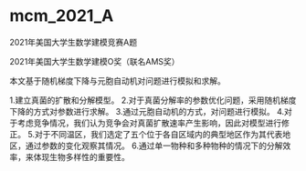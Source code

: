 # mcm_2021_A
2021年美国大学生数学建模竞赛A题

2021年美国大学生数学建模O奖（联名AMS奖）

本文基于随机梯度下降与元胞自动机对问题进行模拟和求解。

1.建立真菌的扩散和分解模型。 
2.对于真菌分解率的参数优化问题，采用随机梯度下降的方式对参数进行求解。 
3.通过元胞自动机的方式，对问题进行模拟。 
4.对于考虑竞争情况，我们认为竞争会对真菌扩散速率产生影响，因此对模型进行修正。 
5.对于不同温区，我们选定了五个位于各自区域内的典型地区作为其代表地区，通过参数的变化观察其情况。 
6.通过单一物种和多种物种的情况下的分解效率，来体现生物多样性的重要性。